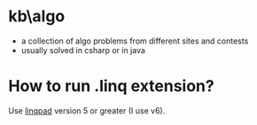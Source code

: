 # kb\algo

* a collection of algo problems from different sites and contests
* usually solved in csharp or in java

# How to run .linq extension?

Use [linqpad](https://www.linqpad.net) version 5 or greater (I use v6).
